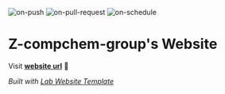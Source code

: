
  ![on-push](../../actions/workflows/on-push.yaml/badge.svg)
  ![on-pull-request](../../actions/workflows/on-pull-request.yaml/badge.svg)
  ![on-schedule](../../actions/workflows/on-schedule.yaml/badge.svg)

  # Z-compchem-group's Website

  Visit **[website url](#)** 🚀

  _Built with [Lab Website Template](https://greene-lab.gitbook.io/lab-website-template-docs)_
